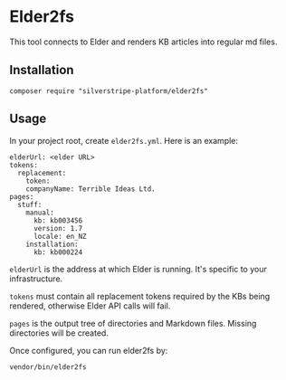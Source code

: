 # Elder2fs

This tool connects to Elder and renders KB articles into regular md files.

## Installation

	composer require "silverstripe-platform/elder2fs"

## Usage

In your project root, create `elder2fs.yml`. Here is an example:

	elderUrl: <elder URL>
	tokens:
	  replacement:
	    token:
	    companyName: Terrible Ideas Ltd.
	pages:
	  stuff:
	    manual:
	      kb: kb003456
	      version: 1.7
	      locale: en_NZ
        installation:
          kb: kb000224

`elderUrl` is the address at which Elder is running. It's specific to your infrastructure.

`tokens` must contain all replacement tokens required by the KBs being rendered, otherwise Elder API calls will fail.

`pages` is the output tree of directories and Markdown files. Missing directories will be created.

Once configured, you can run elder2fs by:

	vendor/bin/elder2fs
